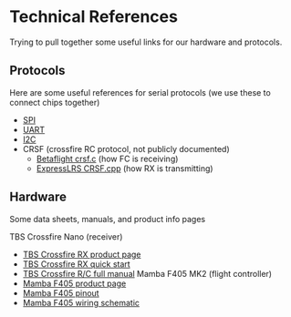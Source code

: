 # Technical References

Trying to pull together some useful links for our hardware and protocols.

## Protocols

Here are some useful references for serial protocols (we use these to connect chips together)
- [SPI](https://www.circuitbasics.com/basics-of-the-spi-communication-protocol)
- [UART](https://www.circuitbasics.com/basics-uart-communication/)
- [I2C](https://www.circuitbasics.com/basics-of-the-i2c-communication-protocol/)
- CRSF (crossfire RC protocol, not publicly documented)
  - [Betaflight crsf.c](https://github.com/betaflight/betaflight/blob/master/src/main/rx/crsf.c) (how FC is receiving)
  - [ExpressLRS CRSF.cpp](https://github.com/ExpressLRS/ExpressLRS/blob/master/src/lib/CRSF/CRSF.cpp) (how RX is transmitting)

## Hardware

Some data sheets, manuals, and product info pages

TBS Crossfire Nano (receiver)
- [TBS Crossfire RX product page](https://www.team-blacksheep.com/products/prod:crossfire_nano_rx)
- [TBS Crossfire RX quick start](https://www.team-blacksheep.com/tbs-crossfire-nano-quickstart.pdf)
- [TBS Crossfire R/C full manual](https://www.team-blacksheep.com/tbs-crossfire-manual.pdf)
Mamba F405 MK2 (flight controller)
- [Mamba F405 product page](https://www.diatoneusa.com/store/p587/MAMBA_F405_Betaflight_Flight_Controller_F40_40A_3-6S_DSHOT600_FPV_Racing_Brushless_ESC.html)
- [Mamba F405 pinout](https://cdn.shopify.com/s/files/1/0027/2708/4144/files/19_F405.jpg?83)
- [Mamba F405 wiring schematic](https://cdn.shopify.com/s/files/1/0027/2708/4144/files/DT_-05.png?1609)
